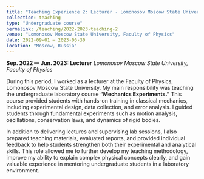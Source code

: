 ```yaml
---
title: "Teaching Experience 2: Lecturer - Lomonosov Moscow State University"
collection: teaching
type: "Undergraduate course"
permalink: /teaching/2022-2023-teaching-2
venue: "Lomonosov Moscow State University, Faculty of Physics"
date: 2022-09-01 — 2023-06-30
location: "Moscow, Russia"
---
```


**Sep. 2022 — Jun. 2023: Lecturer**
*Lomonosov Moscow State University, Faculty of Physics*

During this period, I worked as a lecturer at the Faculty of Physics, Lomonosov Moscow State University. My main responsibility was teaching the undergraduate laboratory course **“Mechanics Experiments.”** This course provided students with hands-on training in classical mechanics, including experimental design, data collection, and error analysis. I guided students through fundamental experiments such as motion analysis, oscillations, conservation laws, and dynamics of rigid bodies.

In addition to delivering lectures and supervising lab sessions, I also prepared teaching materials, evaluated reports, and provided individual feedback to help students strengthen both their experimental and analytical skills. This role allowed me to further develop my teaching methodology, improve my ability to explain complex physical concepts clearly, and gain valuable experience in mentoring undergraduate students in a laboratory environment.